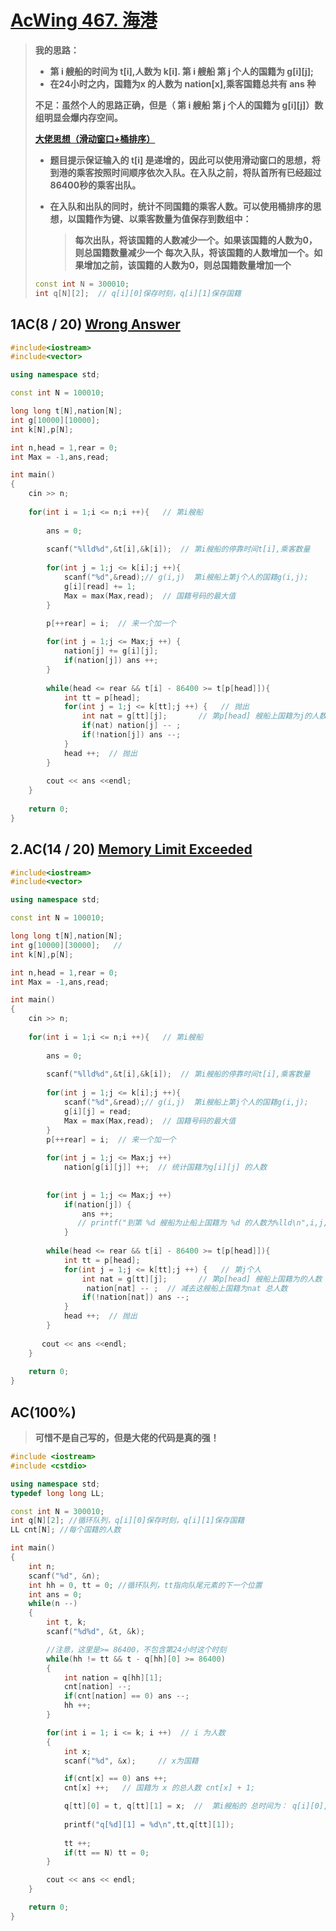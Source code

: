 # [AcWing 467. 海港](https://www.acwing.com/problem/content/description/469/)

> **我的思路：**
>
> - **第 i 艘船的时间为 t[i],人数为 k[i]. 第 i 艘船 第 j 个人的国籍为 g[i][j];**
> - **在24小时之内，国籍为x 的人数为 nation[x],乘客国籍总共有 ans 种**
>
> **不足：虽然个人的思路正确，但是（ 第 i 艘船 第 j 个人的国籍为 g[i][j]）数组明显会爆内存空间。**
>
> **[大佬思想（滑动窗口+桶排序）](https://www.acwing.com/solution/content/20733/)**
>
> - **题目提示保证输入的 t[i] 是递增的，因此可以使用滑动窗口的思想，将到港的乘客按照时间顺序依次入队。在入队之前，将队首所有已经超过86400秒的乘客出队。**
>
> - **在入队和出队的同时，统计不同国籍的乘客人数。可以使用桶排序的思想，以国籍作为键、以乘客数量为值保存到数组中：**
>
>   > **每次出队，将该国籍的人数减少一个。如果该国籍的人数为0，则总国籍数量减少一个**
>   > **每次入队，将该国籍的人数增加一个。如果增加之前，该国籍的人数为0，则总国籍数量增加一个**
>
> ```C++
> const int N = 300010;
> int q[N][2];  // q[i][0]保存时刻，q[i][1]保存国籍
> ```

## 1AC(8 / 20) [Wrong Answer](https://www.acwing.com/problem/content/submission/code_detail/23672656/)

```C++
#include<iostream>
#include<vector>

using namespace std;

const int N = 100010;

long long t[N],nation[N];
int g[10000][10000];
int k[N],p[N];

int n,head = 1,rear = 0;
int Max = -1,ans,read;

int main()
{
    cin >> n;
    
    for(int i = 1;i <= n;i ++){   // 第i艘船
        
        ans = 0;
        
        scanf("%lld%d",&t[i],&k[i]);  // 第i艘船的停靠时间t[i],乘客数量
        
        for(int j = 1;j <= k[i];j ++){
            scanf("%d",&read);// g(i,j)  第i艘船上第j个人的国籍g(i,j);
            g[i][read] += 1;
            Max = max(Max,read);  // 国籍号码的最大值
        } 

        p[++rear] = i;  // 来一个加一个
        
        for(int j = 1;j <= Max;j ++) {
            nation[j] += g[i][j];
            if(nation[j]) ans ++;
        }
        
        while(head <= rear && t[i] - 86400 >= t[p[head]]){
            int tt = p[head];
            for(int j = 1;j <= k[tt];j ++) {   // 抛出
                int nat = g[tt][j];       // 第p[head] 艘船上国籍为j的人数 g[tt][j];
                if(nat) nation[j] -- ;
                if(!nation[j]) ans --;
            }
            head ++;  // 抛出
        } 
        
        cout << ans <<endl;
    }
    
    return 0;
}
```

## 2.AC(14 / 20) [Memory Limit Exceeded](https://www.acwing.com/problem/content/submission/code_detail/23673615/)

```C++
#include<iostream>
#include<vector>

using namespace std;

const int N = 100010;

long long t[N],nation[N];
int g[10000][30000];   // 
int k[N],p[N];

int n,head = 1,rear = 0;
int Max = -1,ans,read;

int main()
{
    cin >> n;
    
    for(int i = 1;i <= n;i ++){   // 第i艘船
        
        ans = 0;
        
        scanf("%lld%d",&t[i],&k[i]);  // 第i艘船的停靠时间t[i],乘客数量
       
        for(int j = 1;j <= k[i];j ++){
            scanf("%d",&read);// g(i,j)  第i艘船上第j个人的国籍g(i,j);
            g[i][j] = read;
            Max = max(Max,read);  // 国籍号码的最大值
        } 
        p[++rear] = i;  // 来一个加一个
        
        for(int j = 1;j <= Max;j ++) 
            nation[g[i][j]] ++;  // 统计国籍为g[i][j] 的人数
        
        
        for(int j = 1;j <= Max;j ++)
            if(nation[j]) {
                ans ++;
               // printf("到第 %d 艘船为止船上国籍为 %d 的人数为%lld\n",i,j,nation[j]);
            }
        
        while(head <= rear && t[i] - 86400 >= t[p[head]]){
            int tt = p[head];
            for(int j = 1;j <= k[tt];j ++) {   // 第j个人
                int nat = g[tt][j];       // 第p[head] 艘船上国籍为的人数 g[tt][j];
                 nation[nat] -- ;  // 减去这艘船上国籍为nat 总人数
                if(!nation[nat]) ans --;
            }
            head ++;  // 抛出
        } 
        
       cout << ans <<endl;
    }
    
    return 0;
}
```

## AC(100%)

> **可惜不是自己写的，但是大佬的代码是真的强！**

```c++
#include <iostream>
#include <cstdio>

using namespace std;
typedef long long LL;

const int N = 300010;
int q[N][2]; //循环队列，q[i][0]保存时刻，q[i][1]保存国籍
LL cnt[N]; //每个国籍的人数

int main()
{
    int n;
    scanf("%d", &n);
    int hh = 0, tt = 0; //循环队列，tt指向队尾元素的下一个位置
    int ans = 0;
    while(n --)
    {
        int t, k;
        scanf("%d%d", &t, &k);

        //注意，这里是>= 86400，不包含第24小时这个时刻
        while(hh != tt && t - q[hh][0] >= 86400) 
        {
            int nation = q[hh][1];
            cnt[nation] --;
            if(cnt[nation] == 0) ans --;
            hh ++;
        }

        for(int i = 1; i <= k; i ++)  // i 为人数
        {
            int x;
            scanf("%d", &x);     // x为国籍

            if(cnt[x] == 0) ans ++;   
            cnt[x] ++;   // 国籍为 x 的总人数 cnt[x] + 1;

            q[tt][0] = t, q[tt][1] = x;  //  第i艘船的 总时间为： q[i][0], 总人数为 
            
            printf("q[%d][1] = %d\n",tt,q[tt][1]);
            
            tt ++;
            if(tt == N) tt = 0;
        }

        cout << ans << endl;
    }

    return 0;
}
```

